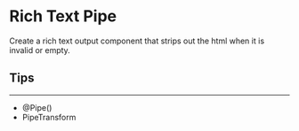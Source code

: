# Rich Text Pipe

Create a rich text output component that strips out the html when it is invalid or empty.

## Tips
---
- @Pipe()
- PipeTransform

